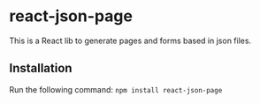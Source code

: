 # react-json-page
This is a React lib to generate pages and forms based in json files.
## Installation
Run the following command:
`npm install react-json-page`